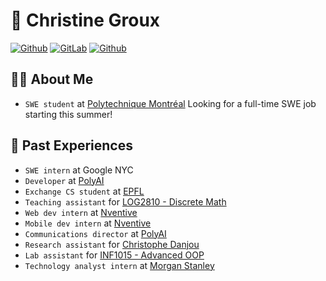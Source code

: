 # 🌄 Christine Groux

<!-- https://shields.io/ -->

[![Github](https://img.shields.io/badge/-ChrstnGrx-yellow?style=for-the-badge&logo=Github)](https://github.com/ChrstnGrx)
[![GitLab](https://img.shields.io/badge/-ChrstnGrx-white?style=for-the-badge&logo=gitlab)](https://gitlab.com/ChrstnGrx)
[![Github](https://img.shields.io/badge/-Christine_E_Groux-blue?style=for-the-badge&logo=LinkedIn)](https://www.linkedin.com/in/christineegroux/)

## 👩‍💻 About Me
- `SWE student` at [Polytechnique Montréal](https://www.polymtl.ca/en/)
Looking for a full-time SWE job starting this summer!

## 💾 Past Experiences
- `SWE intern` at Google NYC
- `Developer` at [PolyAI](https://polyai.ca)
- `Exchange CS student` at [EPFL](https://www.epfl.ch)
- `Teaching assistant` for [LOG2810 - Discrete Math](https://www.polymtl.ca/programmes/cours/structures-discretes)
- `Web dev intern` at [Nventive](https://nventive.com/en)
- `Mobile dev intern` at [Nventive](https://nventive.com/en)
- `Communications director` at [PolyAI](https://polyai.ca)
- `Research assistant` for [Christophe Danjou](https://www.polymtl.ca/expertises/en/danjou-christophe)
- `Lab assistant` for [INF1015 - Advanced OOP](https://www.polymtl.ca/programmes/cours/programmation-orientee-objet-avancee)
- `Technology analyst intern` at [Morgan Stanley](https://www.morganstanley.com/)
